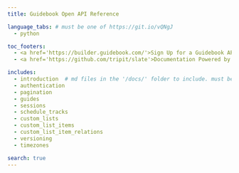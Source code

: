 ```yaml
---
title: Guidebook Open API Reference

language_tabs: # must be one of https://git.io/vQNgJ
  - python

toc_footers:
  - <a href='https://builder.guidebook.com/'>Sign Up for a Guidebook API Key</a>
  - <a href='https://github.com/tripit/slate'>Documentation Powered by Slate</a>

includes:
  - introduction  # md files in the '/docs/' folder to include. must be all lowercase no spaces
  - authentication
  - pagination
  - guides
  - sessions
  - schedule_tracks
  - custom_lists
  - custom_list_items
  - custom_list_item_relations
  - versioning
  - timezones

search: true
---
```

